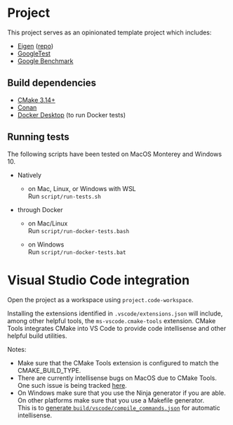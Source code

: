# Project

This project serves as an opinionated template project which includes:
- [Eigen](https://eigen.tuxfamily.org/index.php?title=Main_Page) \([repo](https://gitlab.com/libeigen/eigen)\)
- [GoogleTest](https://github.com/google/googletest)
- [Google Benchmark](https://github.com/google/benchmark)

## Build dependencies

- [CMake 3.14+](https://cmake.org/)
- [Conan](https://conan.io/)
- [Docker Desktop](https://www.docker.com/products/docker-desktop) (to run Docker tests)

## Running tests

The following scripts have been tested on MacOS Monterey and Windows 10.

- Natively
  - on Mac, Linux, or Windows with WSL  
    Run `script/run-tests.sh`

- through Docker
  - on Mac/Linux  
    Run `script/run-docker-tests.bash`

  - on Windows  
    Run `script/run-docker-tests.bat`

# Visual Studio Code integration

Open the project as a workspace using `project.code-workspace`.

Installing the extensions identified in `.vscode/extensions.json` will include, among other helpful
tools, the `ms-vscode.cmake-tools` extension. CMake Tools integrates CMake into VS Code to provide
code intellisense and other helpful build utilities.

Notes:  
- Make sure that the CMake Tools extension is configured to match the CMAKE_BUILD_TYPE.
- There are currently intellisense bugs on MacOS due to CMake Tools. One such issue is being tracked
  [here](https://github.com/microsoft/vscode-cmake-tools/issues/1178).
- On Windows make sure that you use the Ninja generator if you are able.  
  On other platforms make sure that you use a Makefile generator.  
  This is to [generate `build/vscode/compile_commands.json`](https://cmake.org/cmake/help/latest/variable/CMAKE_EXPORT_COMPILE_COMMANDS.html)
  for automatic intellisense.
